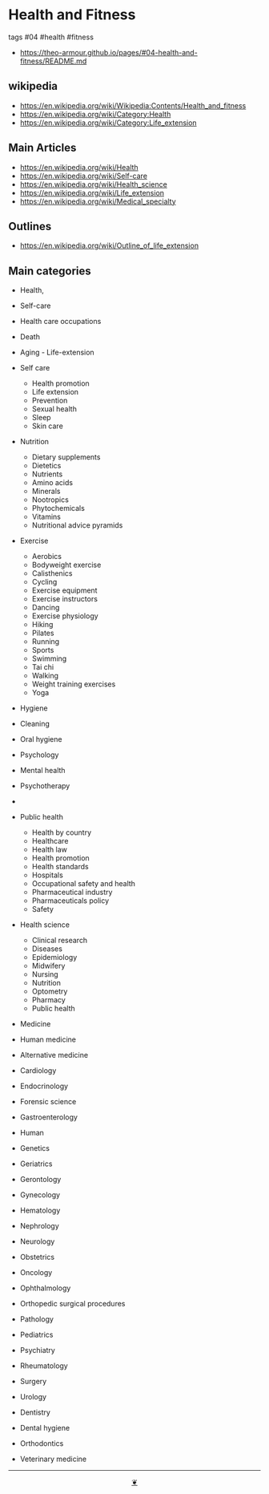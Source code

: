 # Health and Fitness

tags #04 #health #fitness

* https://theo-armour.github.io/pages/#04-health-and-fitness/README.md

## wikipedia

* https://en.wikipedia.org/wiki/Wikipedia:Contents/Health_and_fitness
* https://en.wikipedia.org/wiki/Category:Health
* https://en.wikipedia.org/wiki/Category:Life_extension

## Main Articles

* https://en.wikipedia.org/wiki/Health
* https://en.wikipedia.org/wiki/Self-care
* https://en.wikipedia.org/wiki/Health_science
* https://en.wikipedia.org/wiki/Life_extension
* https://en.wikipedia.org/wiki/Medical_specialty

## Outlines

* https://en.wikipedia.org/wiki/Outline_of_life_extension

## Main categories

* Health,
* Self-care
* Health care occupations

* Death
* Aging - Life-extension

* Self care
  * Health promotion
  * Life extension
  * Prevention
  * Sexual health
  * Sleep
  * Skin care

* Nutrition
  * Dietary supplements
  * Dietetics
  * Nutrients
  * Amino acids
  * Minerals
  * Nootropics
  * Phytochemicals
  * Vitamins
  * Nutritional advice pyramids

* Exercise
  * Aerobics
  * Bodyweight exercise
  * Calisthenics
  * Cycling
  * Exercise equipment
  * Exercise instructors
  * Dancing
  * Exercise physiology
  * Hiking
  * Pilates
  * Running
  * Sports
  * Swimming
  * Tai chi
  * Walking
  * Weight training exercises
  * Yoga

* Hygiene
* Cleaning
* Oral hygiene

* Psychology
* Mental health
* Psychotherapy
*
* Public health
  * Health by country
  * Healthcare
  * Health law
  * Health promotion
  * Health standards
  * Hospitals
  * Occupational safety and health
  * Pharmaceutical industry
  * Pharmaceuticals policy
  * Safety

* Health science
  * Clinical research
  * Diseases
  * Epidemiology
  * Midwifery
  * Nursing
  * Nutrition
  * Optometry
  * Pharmacy
  * Public health


* Medicine
* Human medicine
* Alternative medicine
* Cardiology
* Endocrinology
* Forensic science
* Gastroenterology
* Human
* Genetics
* Geriatrics
* Gerontology
* Gynecology
* Hematology
* Nephrology
* Neurology
* Obstetrics
* Oncology
* Ophthalmology
* Orthopedic surgical procedures
* Pathology
* Pediatrics
* Psychiatry
* Rheumatology
* Surgery
* Urology

* Dentistry
* Dental hygiene
* Orthodontics

* Veterinary medicine


***

<center title="Hello! Click me to go up to the top" ><a class=aDingbat href=javascript:window.scrollTo(0,0);> ❦ </a></center>

